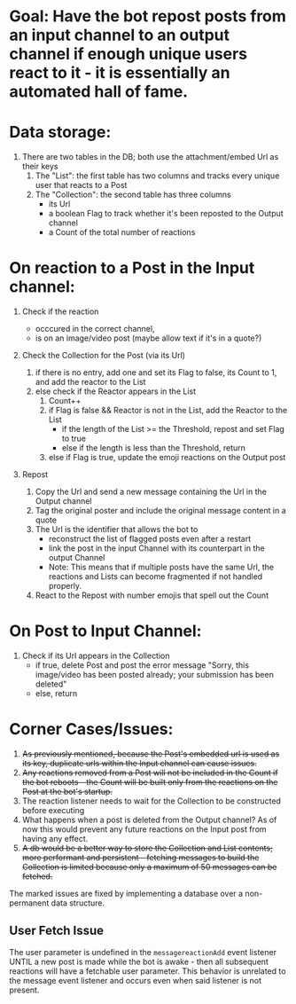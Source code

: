 # Goal: Have the bot repost posts from an input channel to an output channel if enough unique users react to it - it is essentially an automated hall of fame.

# Data storage:
1. There are two tables in the DB; both use the attachment/embed Url as their keys
	1. The "List": the first table has two columns and tracks every unique user that reacts to a Post
	2. The "Collection": the second table has three columns
		- its Url
		- a boolean Flag to track whether it's been reposted to the Output channel
		- a Count of the total number of reactions
		
# On reaction to a Post in the Input channel:
1. Check if the reaction
	- occcured in the correct channel,
	- is on an image/video post (maybe allow text if it's in a quote?)

2. Check the Collection for the Post (via its Url)
	1. if there is no entry, add one and set its Flag to false, its Count to 1, and add the reactor to the List
	2. else check if the Reactor appears in the List
		1. Count++
		2. if Flag is false && Reactor is not in the List, add the Reactor to the List
			- if the length of the List >= the Threshold, repost and set Flag to true
			- else if the length is less than the Threshold, return
		3. else if Flag is true, update the emoji reactions on the Output post

3. Repost
	1. Copy the Url and send a new message containing the Url in the Output channel
	2. Tag the original poster and include the original message content in a quote
	3. The Url is the identifier that allows the bot to
		- reconstruct the list of flagged posts even after a restart
		- link the post in the input Channel with its counterpart in the output Channel
		- Note: This means that if multiple posts have the same Url, the reactions and Lists can become fragmented if not handled properly.
	4. React to the Repost with number emojis that spell out the Count

# On Post to Input Channel:
1. Check if its Url appears in the Collection
	- if true, delete Post and post the error message "Sorry, this image/video has been posted already; your submission has been deleted"
	- else, return

# Corner Cases/Issues:
1. ~~As previously mentioned, because the Post's embedded url is used as its key, duplicate urls within the Input channel can cause issues.~~
2. ~~Any reactions removed from a Post will not be included in the Count if the bot reboots - the Count will be built only from the reactions on the Post at the bot's startup.~~
3. The reaction listener needs to wait for the Collection to be constructed before executing
4. What happens when a post is deleted from the Output channel? As of now this would prevent any future reactions on the Input post from having any effect.
5. ~~A db would be a better way to store the Collection and List contents; more performant and persistent - fetching messages to build the Collection is limited because only a maximum of 50 messages can be fetched.~~

The marked issues are fixed by implementing a database over a non-permanent data structure.

## User Fetch Issue
The user parameter is undefined in the `messagereactionAdd` event listener UNTIL a new post is made while the bot is awake - 
then all subsequent reactions will have a fetchable user parameter. This behavior is unrelated to the message event listener and occurs even when said listener is not present.